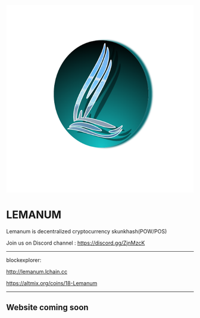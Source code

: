 ![Alt text](assets/logo.png)

LEMANUM
========
Lemanum is decentralized cryptocurrency skunkhash(POW/POS)




Join us on 
Discord channel : https://discord.gg/ZjnMzcK<br />

-----
blockexplorer:

http://lemanum.lchain.cc

https://altmix.org/coins/18-Lemanum



-----
Website coming soon<br />
-----




